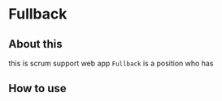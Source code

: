 # Fullback
## About this
this is scrum support web app
`Fullback` is a position who has 

## How to use